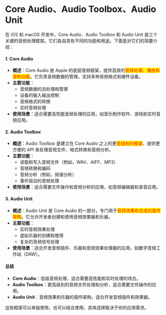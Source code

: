 # Core Audio、Audio Toolbox、Audio Unit

在 iOS 和 macOS 开发中，Core Audio、Audio Toolbox 和 Audio Unit 是三个关键的音频处理框架。它们各自具有不同的功能和用途。下面是对它们的简要介绍：

#### 1. Core Audio

* **概述**：Core Audio 是 Apple 的底层音频框架，提供高效的<mark style="color:red;">音频处理、播放和录制功能</mark>。它负责音频数据的管理，支持多种音频格式和硬件设备。
* **主要功能**：
  * 音频数据的流处理和管理
  * 设备的输入输出控制
  * 音频格式的转换
  * 实时音频处理
* **使用场景**：适合需要高性能音频处理的应用，如音乐制作软件、游戏和实时音频应用。

#### 2. Audio Toolbox

* **概述**：Audio Toolbox 是建立在 Core Audio 之上的更<mark style="color:red;">高级别的框架</mark>，提供更方便的 API 来处理音频文件、格式转换和音频分析。
* **主要功能**：
  * 读取和写入音频文件（例如，WAV、AIFF、MP3）
  * 音频转换和编码
  * 音频分析（例如，频谱分析）
  * 事件驱动的音频处理
* **使用场景**：适合需要文件操作和音频分析的应用，如音频编辑器和录音应用。

#### 3. Audio Unit

* **概述**：Audio Unit 是 Core Audio 的一部分，专门用于<mark style="color:red;">音频效果和合成的插件架构</mark>。它允许开发者创建和使用音频效果器和乐器。
* **主要功能**：
  * 实时音频效果处理
  * 虚拟乐器的创建和使用
  * 复杂的音频信号处理
* **使用场景**：适合开发音频插件、乐器和音频效果处理器的应用，如数字音频工作站（DAW）。

#### 总结

* **Core Audio**：低级音频处理，适合需要高性能和实时处理的场合。
* **Audio Toolbox**：更高级别的音频文件处理和分析，适合需要文件操作的应用。
* **Audio Unit**：音频效果和乐器的插件架构，适合开发音频插件和效果器。

这些框架可以单独使用，也可以结合使用，具体选择取决于你的应用需求。
